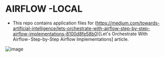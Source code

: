 # AIRFLOW -LOCAL

- This repo contains application files for (https://medium.com/towards-artificial-intelligence/lets-orchestrate-with-airflow-step-by-step-airflow-implementations-8100d8fe58b0)[Let's Orchestrate With Airflow - Step-by-Step Airflow Implementations] article.

![image](https://user-images.githubusercontent.com/51021282/194310346-48a21492-453e-4ec3-968a-a5b0d9424691.png)
